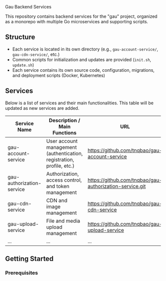 <div style="align-items: center"> Gau Backend Services</div>

This repository contains backend services for the "gau" project, organized as a monorepo with multiple Go microservices and supporting scripts.

## Structure

- Each service is located in its own directory (e.g., `gau-account-service/`, `gau-cdn-service/`, etc.)
- Common scripts for initialization and updates are provided (`init.sh`, `update.sh`)
- Each service contains its own source code, configuration, migrations, and deployment scripts (Docker, Kubernetes)

## Services

Below is a list of services and their main functionalities. This table will be updated as new services are added.

| Service Name              | Description / Main Functions                                          | URL                                                     |
|---------------------------|-----------------------------------------------------------------------|---------------------------------------------------------|
| gau-account-service       | User account management (authentication, registration, profile, etc.) | https://github.com/tnqbao/gau-account-service           |
| gau-authorization-service | Authorization, access control, and token management                   | https://github.com/tnqbao/gau-authorization-service.git |
| gau-cdn-service           | CDN and image management                                              | https://github.com/tnqbao/gau-cdn-service               |
| gau-upload-service        | File and media upload management                                      | https://github.com/tnqbao/gau-upload-service            |
| ...                       | ...                                                                   | ...                                                     |

## Getting Started

### Prerequisites
